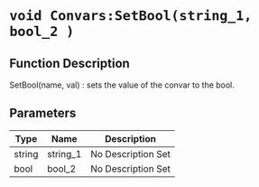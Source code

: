 # `void Convars:SetBool(string_1, bool_2 )`
## Function Description
SetBool(name, val) : sets the value of the convar to the bool.
## Parameters
Type|Name|Description
--|--|--
string|string_1|No Description Set
bool|bool_2|No Description Set
